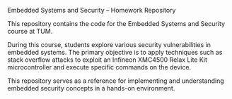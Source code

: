 Embedded Systems and Security – Homework Repository

This repository contains the code for the Embedded Systems and Security course at TUM.

During this course, students explore various security vulnerabilities in embedded systems. The primary objective is to apply techniques such as stack overflow attacks to exploit an Infineon XMC4500 Relax Lite Kit microcontroller and execute specific commands on the device.

This repository serves as a reference for implementing and understanding embedded security concepts in a hands-on environment.
